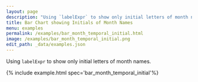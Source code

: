 ```yaml
---
layout: page
description: "Using `labelExpr` to show only initial letters of month names."
title: Bar Chart showing Initials of Month Names
menu: examples
permalink: /examples/bar_month_temporal_initial.html
image: /examples/bar_month_temporal_initial.png
edit_path: _data/examples.json
---
```


Using `labelExpr` to show only initial letters of month names.

{% include example.html spec='bar_month_temporal_initial'%}
